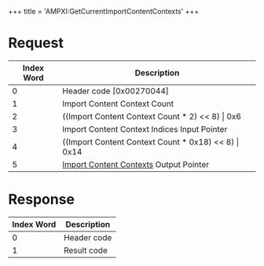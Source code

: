 +++
title = 'AMPXI:GetCurrentImportContentContexts'
+++

# Request

| Index Word | Description                                                                                            |
|------------|--------------------------------------------------------------------------------------------------------|
| 0          | Header code \[0x00270044\]                                                                             |
| 1          | Import Content Context Count                                                                           |
| 2          | ((Import Content Context Count \* 2) \<\< 8) \| 0x6                                                    |
| 3          | Import Content Context Indices Input Pointer                                                           |
| 4          | ((Import Content Context Count \* 0x18) \<\< 8) \| 0x14                                                |
| 5          | [Import Content Contexts](Application_Manager_Services#importcontentcontext "wikilink") Output Pointer |

# Response

| Index Word | Description |
|------------|-------------|
| 0          | Header code |
| 1          | Result code |

